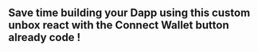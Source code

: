 ## Save time building your Dapp using this custom unbox react with the Connect Wallet button already code ! 
